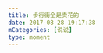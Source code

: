 ```yaml
---
title: 步行街全是卖花的
date: 2017-08-28 19:17:38
mCategories: [说说]
type: moment
---
```


<div id="pics-20170828191738"></div>

<script>
var data = [
    {"link": "2017-08-28_000000.jpeg", "type": "shuoshuo"}
];
picsRender(data, "pics-20170828191738");
</script>
